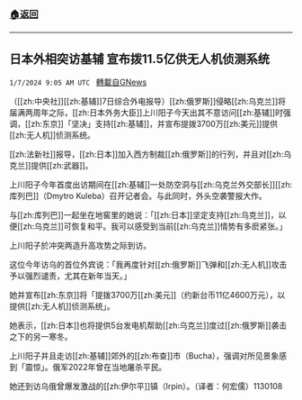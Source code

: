 ###  [:house:返回](README.md)
---


## 日本外相突访基辅 宣布拨11.5亿供无人机侦测系统
`1/7/2024 9:05 AM UTC ` [轉載自GNews](https://gnews.org/articles/2194244)

（[[zh:中央社]][[zh:基辅]]7日综合外电报导）[[zh:俄罗斯]]侵略[[zh:乌克兰]]将届满两周年之际，[[zh:日本外务大臣]]上川阳子今天出其不意访问[[zh:基辅]]时强调，[[zh:东京]]「坚决」支持[[zh:基辅]]，并宣布提拨3700万[[zh:美元]]提供[[zh:无人机]]侦测系统。

[[zh:法新社]]报导，[[zh:日本]]加入西方制裁[[zh:俄罗斯]]的行列，并且对[[zh:乌克兰]]提供[[zh:武器]]。

上川阳子今年首度出访期间在[[zh:基辅]]一处防空洞与[[zh:乌克兰外交部长]][[zh:库列巴]]（Dmytro Kuleba）召开记者会。与此同时，外头空袭警报大作。

与[[zh:库列巴]]一起坐在地窖里的她说：「[[zh:日本]]坚定支持[[zh:乌克兰]]，以便[[zh:乌克兰]]可恢复和平。我可以感受到当前[[zh:乌克兰]]情势有多麽紧张。」

上川阳子於冲突两造升高攻势之际到访。

这位今年访乌的首位外宾说：「我再度针对[[zh:俄罗斯]]飞弹和[[zh:无人机]]攻击予以强烈谴责，尤其在新年当天。」

她并宣布[[zh:东京]]将「提拨3700万[[zh:美元]]（约新台币11亿4600万元），以提供[[zh:无人机]]侦测系统」。

她表示，[[zh:日本]]也将提供5台发电机帮助[[zh:乌克兰]]度过[[zh:俄罗斯]]袭击之下的另一寒冬。

上川阳子并且走访[[zh:基辅]]郊外的[[zh:布查]]市（Bucha），强调对所见景象感到「震惊」。俄军2022年曾在当地屠杀平民。

她还到访乌俄曾爆发激战的[[zh:伊尔平]]镇（Irpin）。（译者：何宏儒）1130108
